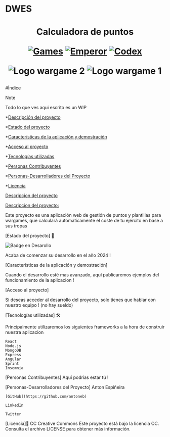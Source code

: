 # DWES 

<h1 align="center"> Calculadora de puntos  
  
[![Games](https://img.shields.io/badge/GAMES-WORKSHOP-red.svg)](https://shields.io/)
[![Emperor](https://img.shields.io/badge/EMPEROR-PROTECTS-yellow.svg)](https://shields.io/)
[![Codex](https://img.shields.io/badge/CODEX-COMPLIANT-blue.svg)](https://shields.io/)

![Logo wargame 2](https://upload.wikimedia.org/wikipedia/fr/b/ba/Blood_Bowl_%282009%29_Logo.png)
![Logo wargame 1](https://logos-world.net/wp-content/uploads/2023/05/Warhammer-Logo-1993.png)


</h1>

#Índice
> [!NOTE]
> Todo lo que ves aqui escrito es un WIP

*[Descripción del proyecto](#descripción) 

*[Estado del proyecto](#Estado)

*[Características de la aplicación y demostración](#Características)

*[Acceso al proyecto](#acceso)

*[Tecnologías utilizadas](#tecnologías)

*[Personas Contribuyentes](#contribuyentes)

*[Personas-Desarrolladores del Proyecto](#desarrolladores)

*[Licencia](#licencia)

<a href="#descripción"> Descripcion del proyecto</a>

[Descripcion del proyecto:](#descripción) 

Este proyecto es una aplicación web de gestión de puntos y plantillas para wargames, que calculará automaticamente el coste de tu ejército en base a sus tropas


[Estado del proyecto] 🚀

![Badge en Desarollo](https://img.shields.io/badge/STATUS-EN%20DESAROLLO-green)

Acaba de comenzar su desarrollo en el año 2024 ! 


[Características de la aplicación y demostración]

  Cuando el desarrollo esté mas avanzado, aquí publicaremos ejemplos del funcionamiento de la aplicacion !



[Acceso al proyecto]

Si deseas acceder al desarrollo del proyecto, solo tienes que hablar con nuestro equipo ! (no hay sueldo)


[Tecnologías utilizadas] 🛠

Principalmente utilizaremos los siguientes frameworks a la hora de construir nuestra aplicacion

    React
    Node.js
    MongoDB
    Express
    Angular
    Sprint
    Insomnia

    
[Personas Contribuyentes]
Aquí podrías estar tú !

[Personas-Desarrolladores del Proyecto]
Anton Espiñeira

    
    [GitHub](https://github.com/antoneb)
    
    LinkedIn
    
    Twitter

[Licencia]📄
CC Creative Commons
Este proyecto está bajo la licencia CC. Consulta el archivo LICENSE para obtener más información.


